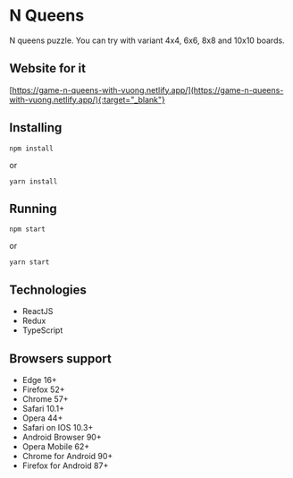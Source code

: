 # N Queens
N queens puzzle. You can try with variant 4x4, 6x6, 8x8 and 10x10 boards.

## Website for it
[https://game-n-queens-with-vuong.netlify.app/](https://game-n-queens-with-vuong.netlify.app/){:target="_blank"}

## Installing
```
npm install
```
or
```
yarn install
```

## Running
```
npm start
```
or
```
yarn start
```

## Technologies
- ReactJS
- Redux
- TypeScript

## Browsers support
- Edge 16+
- Firefox 52+
- Chrome 57+
- Safari 10.1+
- Opera 44+
- Safari on IOS 10.3+
- Android Browser 90+
- Opera Mobile 62+
- Chrome for Android 90+
- Firefox for Android 87+